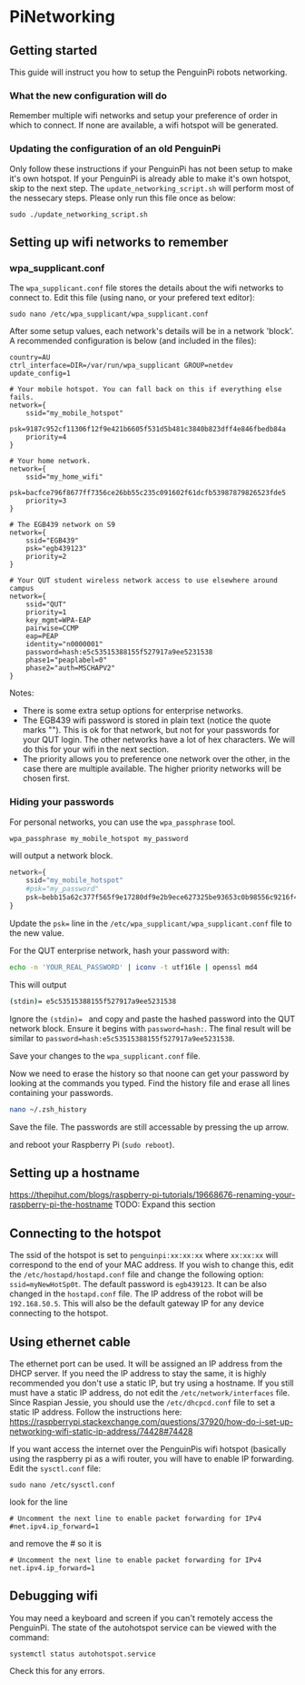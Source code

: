 # PiNetworking

## Getting started
This guide will instruct you how to setup the PenguinPi robots networking.

### What the new configuration will do
Remember multiple wifi networks and setup your preference of order in which to connect.
If none are available, a wifi hotspot will be generated.

### Updating the configuration of an old PenguinPi
Only follow these instructions if your PenguinPi has not been setup to make it's own hotspot.
If your PenguinPi is already able to make it's own hotspot, skip to the next step.
The `update_networking_script.sh` will perform most of the nessecary steps. Please only run this file once as below:
```
sudo ./update_networking_script.sh
```

## Setting up wifi networks to remember

### wpa_supplicant.conf
The `wpa_supplicant.conf` file stores the details about the wifi networks to connect to.
Edit this file (using nano, or your prefered text editor):
```shell
sudo nano /etc/wpa_supplicant/wpa_supplicant.conf
```

After some setup values, each network's details will be in a network 'block'. A recommended configuration is below (and included in the files):
```shell
country=AU
ctrl_interface=DIR=/var/run/wpa_supplicant GROUP=netdev
update_config=1

# Your mobile hotspot. You can fall back on this if everything else fails.
network={
	ssid="my_mobile_hotspot"
	psk=9187c952cf11306f12f9e421b6605f531d5b481c3840b823dff4e846fbedb84a
    priority=4
}

# Your home network.
network={
	ssid="my_home_wifi"
	psk=bacfce796f8677ff7356ce26bb55c235c091602f61dcfb53987879826523fde5
    priority=3
}

# The EGB439 network on S9
network={
	ssid="EGB439"
	psk="egb439123"
    priority=2
}

# Your QUT student wireless network access to use elsewhere around campus
network={
	ssid="QUT"
	priority=1
	key_mgmt=WPA-EAP
	pairwise=CCMP
	eap=PEAP
	identity="n0000001"
	password=hash:e5c53515388155f527917a9ee5231538
	phase1="peaplabel=0"
	phase2="auth=MSCHAPV2"
}
```
Notes:
* There is some extra setup options for enterprise networks.
* The EGB439 wifi password is stored in plain text (notice the quote marks ""). This is ok for that network, but not for your passwords for your QUT login. The other networks have a lot of hex characters. We will do this for your wifi in the next section.
* The priority allows you to preference one network over the other, in the case there are multiple available. The higher priority networks will be chosen first.


### Hiding your passwords
For personal networks, you can use the `wpa_passphrase` tool.
```shell
wpa_passphrase my_mobile_hotspot my_password
```
will output a network block.
```python
network={
	ssid="my_mobile_hotspot"
	#psk="my_password"
	psk=bebb15a62c377f565f9e17280df9e2b9ece627325be93653c0b98556c9216f49
}
```
 Update the `psk=` line in the `/etc/wpa_supplicant/wpa_supplicant.conf` file to the new value.

 For the QUT enterprise network, hash your password with:
 ```bash
echo -n 'YOUR_REAL_PASSWORD' | iconv -t utf16le | openssl md4
 ```

This will output 
```bash
(stdin)= e5c53515388155f527917a9ee5231538
```

Ignore the `(stdin)= ` and copy and paste the hashed password into the QUT network block. Ensure it begins with `password=hash:`. The final result will be similar to `password=hash:e5c53515388155f527917a9ee5231538`.

Save your changes to the `wpa_supplicant.conf` file.

Now we need to erase the history so that noone can get your password by looking at the commands you typed.
Find the history file and erase all lines containing your passwords.
```bash
nano ~/.zsh_history
```
Save the file. The passwords are still accessable by pressing the up arrow.

and reboot your Raspberry Pi (`sudo reboot`).

## Setting up a hostname
https://thepihut.com/blogs/raspberry-pi-tutorials/19668676-renaming-your-raspberry-pi-the-hostname
TODO: Expand this section

## Connecting to the hotspot
The ssid of the hotspot is set to `penguinpi:xx:xx:xx` where `xx:xx:xx` will correspond to the end of your MAC address.
If you wish to change this, edit the `/etc/hostapd/hostapd.conf` file and change the following option: `ssid=myNewHotSp0t`.
The default password is `egb439123`. It can be also changed in the `hostapd.conf` file.
The IP address of the robot will be `192.168.50.5`. This will also be the default gateway IP for any device connecting to the hotspot.

## Using ethernet cable
The ethernet port can be used. It will be assigned an IP address from the DHCP server. If you need the IP address to stay the same, it is highly recommended you don't use a static IP, but try using a hostname. 
If you still must have a static IP address, do not edit the `/etc/network/interfaces` file. Since Raspian Jessie, you should use the `/etc/dhcpcd.conf` file to set a static IP address.
Follow the instructions here: https://raspberrypi.stackexchange.com/questions/37920/how-do-i-set-up-networking-wifi-static-ip-address/74428#74428 

If you want access the internet over the PenguinPis wifi hotspot (basically using the raspberry pi as a wifi router, you will have to enable IP forwarding.
Edit the `sysctl.conf` file:
```shell
sudo nano /etc/sysctl.conf
```
look for the line
```shell
# Uncomment the next line to enable packet forwarding for IPv4
#net.ipv4.ip_forward=1
```
and remove the # so it is
```shell
# Uncomment the next line to enable packet forwarding for IPv4
net.ipv4.ip_forward=1
```

## Debugging wifi
You may need a keyboard and screen if you can't remotely access the PenguinPi. 
The state of the autohotspot service can be viewed with the command:
```shell
systemctl status autohotspot.service
```
Check this for any errors.